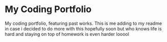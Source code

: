 # My Coding Portfolio
My coding portfolio, featuring past works. 
This is me adding to my readme in case i decided to do more with this hopefully soon but who knows life is hard and staying on top of homework is even harder looool